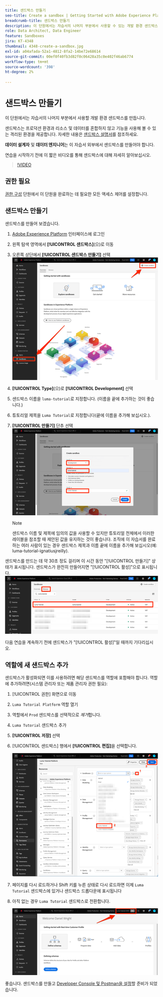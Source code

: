 ```yaml
---
title: 샌드박스 만들기
seo-title: Create a sandbox | Getting Started with Adobe Experience Platform for Data Architects and Data Engineers
breadcrumb-title: 샌드박스 만들기
description: 이 단원에서는 자습서의 나머지 부분에서 사용할 수 있는 개발 환경 샌드박스를 만듭니다.
role: Data Architect, Data Engineer
feature: Sandboxes
jira: KT-4348
thumbnail: 4348-create-a-sandbox.jpg
exl-id: a04afada-52a1-4812-8fa2-14be72e68614
source-git-commit: 00ef0f40fb3d82f0c06428a35c0e402f46ab6774
workflow-type: tm+mt
source-wordcount: '398'
ht-degree: 2%

---
```


# 샌드박스 만들기

<!--25min-->

이 단원에서는 자습서의 나머지 부분에서 사용할 개발 환경 샌드박스를 만듭니다.

샌드박스는 프로덕션 환경과 리소스 및 데이터를 혼합하지 않고 기능을 사용해 볼 수 있는 격리된 환경을 제공합니다. 자세한 내용은 [샌드박스 설명서](https://experienceleague.adobe.com/docs/experience-platform/sandbox/home.html?lang=ko-KR)를 참조하세요.

**데이터 설계자** 및 **데이터 엔지니어**&#x200B;는 이 자습서 외부에서 샌드박스를 만들어야 합니다.

연습을 시작하기 전에 이 짧은 비디오를 통해 샌드박스에 대해 자세히 알아보십시오.
>[!VIDEO](https://video.tv.adobe.com/v/29838/?learn=on)

## 권한 필요

[권한 구성](configure-permissions.md) 단원에서 이 단원을 완료하는 데 필요한 모든 액세스 제어를 설정합니다.

<!--
* Permission items **[!UICONTROL Sandbox Administration]** > **[!UICONTROL View Sandboxes]** and **[!UICONTROL Manage Sandboxes]**
* Permission item **[!UICONTROL Sandboxes]** > **[!UICONTROL Prod]**
* User-role access to the `Luma Tutorial Platform` product profile
* Admin-level access to the `Luma Tutorial Platform` product profile
-->

## 샌드박스 만들기

샌드박스를 만들어 보겠습니다.

1. [Adobe Experience Platform](https://experience.adobe.com/platform) 인터페이스에 로그인
1. 왼쪽 탐색 영역에서 **[!UICONTROL 샌드박스]**(으)로 이동
1. 오른쪽 상단에서 **[!UICONTROL 샌드박스 만들기]** 선택
   ![샌드박스 만들기 선택](assets/sandbox-createSandbox.png)

1. **[!UICONTROL Type]**(으)로 **[!UICONTROL Development]** 선택
1. 샌드박스 이름을 `luma-tutorial`로 지정합니다. (이름을 끝에 추가하는 것이 좋습니다.)
1. 튜토리얼 제목을 `Luma Tutorial`로 지정합니다(끝에 이름을 추가해 보십시오.).
1. **[!UICONTROL 만들기]** 단추 선택
   ![샌드박스 만들기](assets/sandbox-nameSandbox.png)
   >[!NOTE]
   >
   >샌드박스 이름 및 제목에 임의의 값을 사용할 수 있지만 튜토리얼 전체에서 이러한 레이블을 참조할 때 제안된 값을 유지하는 것이 좋습니다. 조직에 이 자습서를 완료하는 여러 사람이 있는 경우 샌드박스 제목과 이름 끝에 이름을 추가해 보십시오(예: luma-tutorial-ignatiusjreilly).

샌드박스를 만드는 데 약 30초 정도 걸리며 이 시간 동안 &quot;[!UICONTROL 만들기]&quot; 상태가 표시됩니다. 샌드박스가 완전히 만들어지면 &quot;[!UICONTROL 활성]&quot;으로 표시됩니다.
![활성 상태](assets/sandbox-active.png)

다음 연습을 계속하기 전에 샌드박스가 &quot;[!UICONTROL 활성]&quot;일 때까지 기다리십시오.

## 역할에 새 샌드박스 추가

샌드박스가 활성화되면 이를 사용하려면 해당 샌드박스를 역할에 포함해야 합니다. 역할에 추가하려면(시스템 관리자 또는 제품 관리자 권한 필요):

1. [!UICONTROL 권한] 화면으로 이동
1. `Luma Tutorial Platform` 역할 열기
1. 역할에서 `Prod` 샌드박스를 선택적으로 _제거_&#x200B;합니다.
1. `Luma Tutorial` 샌드박스 추가
1. **[!UICONTROL 저장]** 선택
1. [!UICONTROL 샌드박스] 행에서 **[!UICONTROL 편집]**&#x200B;을 선택합니다.

   ![Luma 자습서 추가](assets/sandbox-addLumaTutorial.png)

1. 페이지를 다시 로드하거나 Shift 키를 누른 상태로 다시 로드하면 이제 `Luma Tutorial` 샌드박스에 있거나 샌드박스 드롭다운에 표시됩니다
1. 아직 없는 경우 `Luma Tutorial` 샌드박스로 전환합니다.

   ![샌드박스 확인](assets/sandbox-confirmDropdown.png)

좋습니다. 샌드박스를 만들고 [Developer Console 및 Postman을 설정](set-up-developer-console-and-postman.md)할 준비가 되었습니다.
